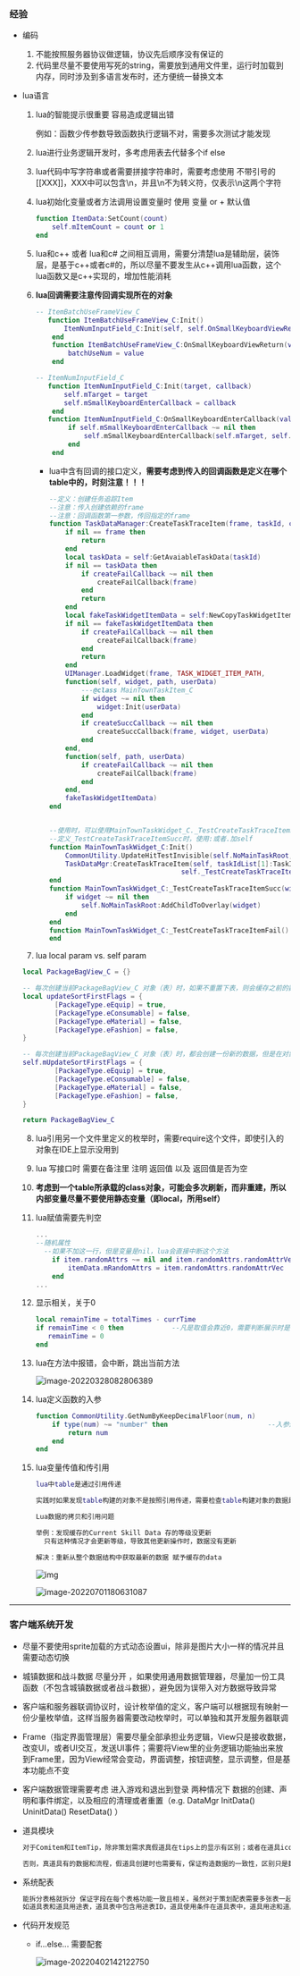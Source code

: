 ### 经验

* 编码

  1. 不能按照服务器协议做逻辑，协议先后顺序没有保证的
  1. 代码里尽量不要使用写死的string，需要放到通用文件里，运行时加载到内存，同时涉及到多语言发布时，还方便统一替换文本

  

* lua语言

  1. lua的智能提示很重要 容易造成逻辑出错

     例如：函数少传参数导致函数执行逻辑不对，需要多次测试才能发现
     
  2. lua进行业务逻辑开发时，多考虑用表去代替多个if else
  
  3. lua代码中写字符串或者需要拼接字符串时，需要考虑使用 不带引号的 [[XXX]]，XXX中可以包含\n，并且\n不为转义符，仅表示\n这两个字符
  
  4. lua初始化变量或者方法调用设置变量时  使用  变量 or + 默认值
  
     ``` lua
     function ItemData:SetCount(count)
         self.mItemCount = count or 1
     end
     ```
  
  5. lua和c++ 或者 lua和c# 之间相互调用，需要分清楚lua是辅助层，装饰层，是基于c++或者c#的，所以尽量不要发生从c++调用lua函数，这个lua函数又是c++实现的，增加性能消耗
  
  6. **lua回调需要注意传回调实现所在的对象**
  
     ``` lua
     -- ItemBatchUseFrameView_C
     	function ItemBatchUseFrameView_C:Init()
         	ItemNumInputField_C:Init(self, self.OnSmallKeyboardViewReturn)
         end
         function ItemBatchUseFrameView_C:OnSmallKeyboardViewReturn(value)
             batchUseNum = value
         end
     
     -- ItemNumInputField_C
     	function ItemNumInputField_C:Init(target, callback)
         	self.mTarget = target
         	self.mSmallKeyboardEnterCallback = callback
         end
     	function ItemNumInputField_C:OnSmallKeyboardEnterCallback(value)
             if self.mSmallKeyboardEnterCallback ~= nil then
                 self.mSmallKeyboardEnterCallback(self.mTarget, self.mUseNum)
             end
         end
     ```
  
     * lua中含有回调的接口定义，**需要考虑到传入的回调函数是定义在哪个table中的，时刻注意！！！**
  
       ``` lua
       --定义：创建任务追踪Item
       --注意：传入创建依赖的frame
       --注意：回调函数第一参数，传回指定的frame
       function TaskDataManager:CreateTaskTraceItem(frame, taskId, createSuccCallback, createFailCallback)
           if nil == frame then
               return
           end
           local taskData = self:GetAvaiableTaskData(taskId)
           if nil == taskData then
               if createFailCallback ~= nil then
                   createFailCallback(frame)
               end
               return
           end
           local fakeTaskWidgetItemData = self:NewCopyTaskWidgetItemData(taskData)
           if nil == fakeTaskWidgetItemData then
               if createFailCallback ~= nil then
                   createFailCallback(frame)
               end
               return
           end
           UIManager.LoadWidget(frame, TASK_WIDGET_ITEM_PATH, 
           function(self, widget, path, userData)
               ---@class MainTownTaskItem_C
               if widget ~= nil then
                   widget:Init(userData)
               end
               if createSuccCallback ~= nil then
                   createSuccCallback(frame, widget, userData)
               end
           end,
           function(self, path, userData)
               if createFailCallback ~= nil then
                   createFailCallback(frame)
               end
           end,
           fakeTaskWidgetItemData)
       end
       
       
       --使用时，可以使用MainTownTaskWidget_C._TestCreateTaskTraceItemSucc 或者 self._TestCreateTaskTraceItemSucc
       --定义_TestCreateTaskTraceItemSucc时，使用:或者.加self
       function MainTownTaskWidget_C:Init()
           CommonUtility.UpdateHitTestInvisible(self.NoMainTaskRoot, true)
           TaskDataMgr:CreateTaskTraceItem(self, taskIdList[1]:TaskId(), 
               							self._TestCreateTaskTraceItemSucc, self._TestCreateTaskTraceItemFail)
       end
       function MainTownTaskWidget_C:_TestCreateTaskTraceItemSucc(widget, userData)
           if widget ~= nil then
               self.NoMainTaskRoot:AddChildToOverlay(widget)
           end
       end
       function MainTownTaskWidget_C:_TestCreateTaskTraceItemFail()
       end
       ```
  
       
  
  7.  lua  local param vs. self param
  
     ``` lua
     local PackageBagView_C = {}
     
     -- 每次创建当前PackageBagView_C 对象（表）时，如果不重置下表，则会缓存之前的数据
     local updateSortFirstFlags = {
             [PackageType.eEquip] = true,
             [PackageType.eConsumable] = false,
             [PackageType.eMaterial] = false,
             [PackageType.eFashion] = false,
     }
     
     -- 每次创建当前PackageBagView_C 对象（表）时，都会创建一份新的数据，但是在对象销毁时，还是需要重置一下表中的变量，以免变量引用了外部对象
     self.mUpdateSortFirstFlags = {
             [PackageType.eEquip] = true,
             [PackageType.eConsumable] = false,
             [PackageType.eMaterial] = false,
             [PackageType.eFashion] = false,
     }
     
     return PackageBagView_C
     ```
  
  8. lua引用另一个文件里定义的枚举时，需要require这个文件，即使引入的对象在IDE上显示没用到
  
  9. lua 写接口时 需要在备注里 注明 返回值 以及 返回值是否为空
  
  10. **考虑到一个table所承载的class对象，可能会多次刷新，而非重建，所以内部变量尽量不要使用静态变量（即local，所用self）**
  
  11. lua赋值需要先判空
  
      ```  lua
      ...
      --随机属性
      	--如果不加这一行，但是变量是nil，lua会直接中断这个方法
          if item.randomAttrs ~= nil and item.randomAttrs.randomAttrVec ~= nil then  
              itemData.mRandomAttrs = item.randomAttrs.randomAttrVec
          end
      ...
      ```
  
  12. 显示相关，关于0
  
      ``` lua
      local remainTime = totalTimes - currTime
      if remainTime < 0 then			--凡是取值会靠近0，需要判断展示时是否需要展示小于0的情况，否则都要做保护
         remainTime = 0
      end
      ```
  
  13. lua在方法中报错，会中断，跳出当前方法
  
      ![image-20220328082806389](游戏开发经验.assets/image-20220328082806389-16484272887861.png)
      
  14. lua定义函数的入参
  
      ``` lua
      function CommonUtility.GetNumByKeepDecimalFloor(num, n)
          if type(num) ~= "number" then							--入参进行类型判断
              return num
          end
      end
      ```
  
  15. lua变量传值和传引用
  
      ``` lua
      lua中table是通过引用传递
      
      实践时如果发现table构建的对象不是按照引用传递，需要检查table构建对象的数据是否有被更新
      ```
  
      ``` tex
      Lua数据的拷贝和引用问题
      
      举例：发现缓存的Current Skill Data 存的等级没更新
      	只有这种情况才会更新等级，导致其他更新操作时，数据没有更新
      
      解决：重新从整个数据结构中获取最新的数据 赋予缓存的data
      ```
  
      ![img](游戏开发经验.assets/企业微信截图_16566686692729.png)
  
      ![image-20220701180631087](游戏开发经验.assets/image-20220701180631087-16566699929411.png)





---



### 客户端系统开发

* 尽量不要使用sprite加载的方式动态设置ui，除非是图片大小一样的情况并且需要动态切换

* 城镇数据和战斗数据 尽量分开 ，如果使用通用数据管理器，尽量加一份工具函数（不包含城镇数据或者战斗数据），避免因为误带入对方数据导致异常

* 客户端和服务器联调协议时，设计枚举值的定义，客户端可以根据现有映射一份少量枚举值，这样当服务器需要改动枚举时，可以单独和其开发服务器联调

* Frame（指定界面管理层）需要尽量全部承担业务逻辑，View只是接收数据，改变UI，或者UI交互，发送UI事件；需要将View里的业务逻辑功能抽出来放到Frame里，因为View经常会变动，界面调整，按钮调整，显示调整，但是基本功能点不变

* 客户端数据管理需要考虑 进入游戏和退出到登录 两种情况下 数据的创建、声明和事件绑定，以及相应的清理或者重置（e.g. DataMgr InitData() UninitData() ResetData() ）

* 道具模块

  ``` tex
  对于Comitem和ItemTip，除非策划需求真假道具在tips上的显示有区别；或者在道具icon上，真假道具的显示有区别，才需要手动做区分
  
  否则，真道具有的数据和流程，假道具创建时也需要有，保证构造数据的一致性，区别只是数据来源不同
  ```

* 系统配表

  ``` tex
  能拆分表格就拆分 保证字段在每个表格功能一致且相关，虽然对于策划配表需要多张表一起修改，但是功能含义上会比较明确
  如道具表和道具用途表，道具表中包含用途表ID，道具使用条件在道具表中，道具用途和道具使用并不相关
  ```

* 代码开发规范

  * if...else... 需要配套

    ![image-20220402142122750](游戏开发经验.assets/image-20220402142122750-16488804840631-16488805105892.png)
